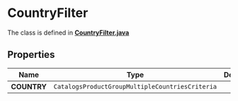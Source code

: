 

# CountryFilter

The class is defined in **[CountryFilter.java](../../src/main/java/org/openapitools/model/CountryFilter.java)**

## Properties

Name | Type | Description | Notes
------------ | ------------- | ------------- | -------------
**COUNTRY** | `CatalogsProductGroupMultipleCountriesCriteria` |  | 



